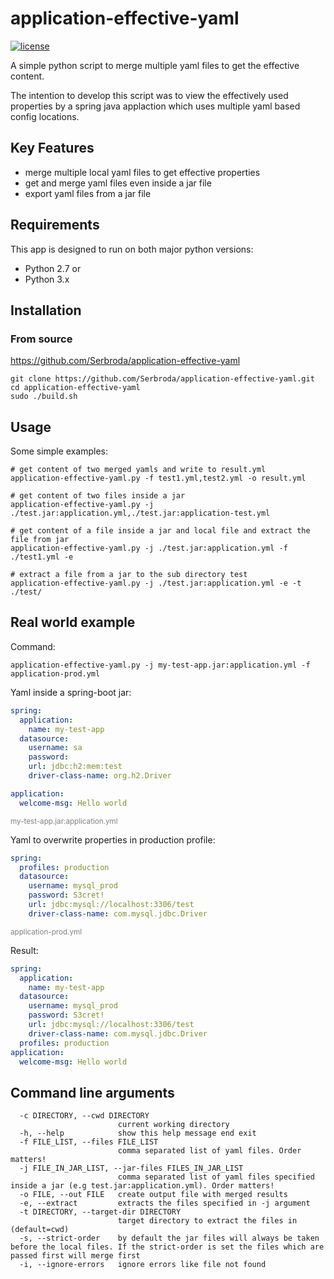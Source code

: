 # application-effective-yaml

[![license](https://img.shields.io/github/license/Serbroda/application-effective-yaml.svg)](https://github.com/Serbroda/application-effective-yaml/blob/master/LICENSE.txt)

A simple python script to merge multiple yaml files to get the effective content.

The intention to develop this script was to view the effectively used properties by a spring java applaction which uses multiple yaml based config locations.

## Key Features

* merge multiple local yaml files to get effective properties
* get and merge yaml files even inside a jar file
* export yaml files from a jar file

## Requirements

This app is designed to run on both major python versions:

* Python 2.7 or
* Python 3.x

## Installation

### From source

https://github.com/Serbroda/application-effective-yaml

```
git clone https://github.com/Serbroda/application-effective-yaml.git
cd application-effective-yaml
sudo ./build.sh
```

## Usage

Some simple examples:

```shell script
# get content of two merged yamls and write to result.yml
application-effective-yaml.py -f test1.yml,test2.yml -o result.yml

# get content of two files inside a jar
application-effective-yaml.py -j ./test.jar:application.yml,./test.jar:application-test.yml

# get content of a file inside a jar and local file and extract the file from jar
application-effective-yaml.py -j ./test.jar:application.yml -f ./test1.yml -e

# extract a file from a jar to the sub directory test
application-effective-yaml.py -j ./test.jar:application.yml -e -t ./test/
```

## Real world example

Command:
````shell script
application-effective-yaml.py -j my-test-app.jar:application.yml -f application-prod.yml  
````

Yaml inside a spring-boot jar:
```yaml
spring:
  application:
    name: my-test-app
  datasource:
    username: sa
    password:
    url: jdbc:h2:mem:test
    driver-class-name: org.h2.Driver

application:
  welcome-msg: Hello world
```
<small style="color: grey;">my-test-app.jar:application.yml</small>

Yaml to overwrite properties in production profile:
```yaml
spring:
  profiles: production
  datasource:
    username: mysql_prod
    password: S3cret!
    url: jdbc:mysql://localhost:3306/test
    driver-class-name: com.mysql.jdbc.Driver
```
<small style="color: grey;">application-prod.yml</small>

Result: 

```yaml
spring:
  application:
    name: my-test-app
  datasource:
    username: mysql_prod
    password: S3cret!
    url: jdbc:mysql://localhost:3306/test
    driver-class-name: com.mysql.jdbc.Driver
  profiles: production
application:
  welcome-msg: Hello world
```

## Command line arguments

```
  -c DIRECTORY, --cwd DIRECTORY
                        current working directory
  -h, --help            show this help message end exit
  -f FILE_LIST, --files FILE_LIST
                        comma separated list of yaml files. Order matters!
  -j FILE_IN_JAR_LIST, --jar-files FILES_IN_JAR_LIST
                        comma separated list of yaml files specified inside a jar (e.g test.jar:application.yml). Order matters!
  -o FILE, --out FILE   create output file with merged results
  -e, --extract         extracts the files specified in -j argument
  -t DIRECTORY, --target-dir DIRECTORY
                        target directory to extract the files in (default=cwd)
  -s, --strict-order    by default the jar files will always be taken before the local files. If the strict-order is set the files which are passed first will merge first
  -i, --ignore-errors   ignore errors like file not found
```
